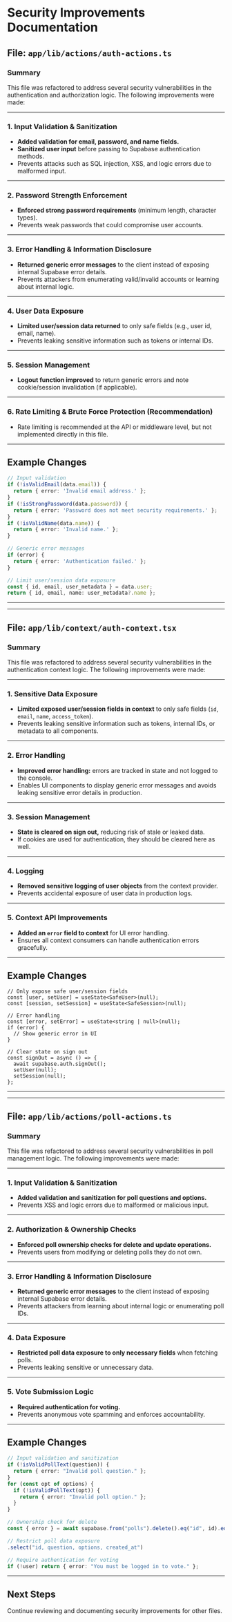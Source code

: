 # Security Improvements Documentation

## File: `app/lib/actions/auth-actions.ts`

### Summary

This file was refactored to address several security vulnerabilities in the authentication and authorization logic. The following improvements were made:

---

### 1. Input Validation & Sanitization

- **Added validation for email, password, and name fields.**
- **Sanitized user input** before passing to Supabase authentication methods.
- Prevents attacks such as SQL injection, XSS, and logic errors due to malformed input.

---

### 2. Password Strength Enforcement

- **Enforced strong password requirements** (minimum length, character types).
- Prevents weak passwords that could compromise user accounts.

---

### 3. Error Handling & Information Disclosure

- **Returned generic error messages** to the client instead of exposing internal Supabase error details.
- Prevents attackers from enumerating valid/invalid accounts or learning about internal logic.

---

### 4. User Data Exposure

- **Limited user/session data returned** to only safe fields (e.g., user id, email, name).
- Prevents leaking sensitive information such as tokens or internal IDs.

---

### 5. Session Management

- **Logout function improved** to return generic errors and note cookie/session invalidation (if applicable).

---

### 6. Rate Limiting & Brute Force Protection (Recommendation)

- Rate limiting is recommended at the API or middleware level, but not implemented directly in this file.

---

## Example Changes

```typescript
// Input validation
if (!isValidEmail(data.email)) {
  return { error: 'Invalid email address.' };
}
if (!isStrongPassword(data.password)) {
  return { error: 'Password does not meet security requirements.' };
}
if (!isValidName(data.name)) {
  return { error: 'Invalid name.' };
}

// Generic error messages
if (error) {
  return { error: 'Authentication failed.' };
}

// Limit user/session data exposure
const { id, email, user_metadata } = data.user;
return { id, email, name: user_metadata?.name };
```

---

---

## File: `app/lib/context/auth-context.tsx`

### Summary

This file was refactored to address several security vulnerabilities in the authentication context logic. The following improvements were made:

---

### 1. Sensitive Data Exposure

- **Limited exposed user/session fields in context** to only safe fields (`id`, `email`, `name`, `access_token`).
- Prevents leaking sensitive information such as tokens, internal IDs, or metadata to all components.

---

### 2. Error Handling

- **Improved error handling:** errors are tracked in state and not logged to the console.
- Enables UI components to display generic error messages and avoids leaking sensitive error details in production.

---

### 3. Session Management

- **State is cleared on sign out,** reducing risk of stale or leaked data.
- If cookies are used for authentication, they should be cleared here as well.

---

### 4. Logging

- **Removed sensitive logging of user objects** from the context provider.
- Prevents accidental exposure of user data in production logs.

---

### 5. Context API Improvements

- **Added an `error` field to context** for UI error handling.
- Ensures all context consumers can handle authentication errors gracefully.

---

## Example Changes

```tsx
// Only expose safe user/session fields
const [user, setUser] = useState<SafeUser>(null);
const [session, setSession] = useState<SafeSession>(null);

// Error handling
const [error, setError] = useState<string | null>(null);
if (error) {
  // Show generic error in UI
}

// Clear state on sign out
const signOut = async () => {
  await supabase.auth.signOut();
  setUser(null);
  setSession(null);
};
```

---

---

## File: `app/lib/actions/poll-actions.ts`

### Summary

This file was refactored to address several security vulnerabilities in poll management logic. The following improvements were made:

---

### 1. Input Validation & Sanitization

- **Added validation and sanitization for poll questions and options.**
- Prevents XSS and logic errors due to malformed or malicious input.

---

### 2. Authorization & Ownership Checks

- **Enforced poll ownership checks for delete and update operations.**
- Prevents users from modifying or deleting polls they do not own.

---

### 3. Error Handling & Information Disclosure

- **Returned generic error messages** to the client instead of exposing internal Supabase error details.
- Prevents attackers from learning about internal logic or enumerating poll IDs.

---

### 4. Data Exposure

- **Restricted poll data exposure to only necessary fields** when fetching polls.
- Prevents leaking sensitive or unnecessary data.

---

### 5. Vote Submission Logic

- **Required authentication for voting.**
- Prevents anonymous vote spamming and enforces accountability.

---

## Example Changes

```typescript
// Input validation and sanitization
if (!isValidPollText(question)) {
  return { error: "Invalid poll question." };
}
for (const opt of options) {
  if (!isValidPollText(opt)) {
    return { error: "Invalid poll option." };
  }
}

// Ownership check for delete
const { error } = await supabase.from("polls").delete().eq("id", id).eq("user_id", user.id);

// Restrict poll data exposure
.select("id, question, options, created_at")

// Require authentication for voting
if (!user) return { error: "You must be logged in to vote." };
```

---

## Next Steps

Continue reviewing and documenting security improvements for other files.

